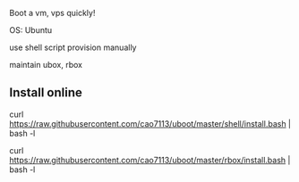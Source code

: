 Boot a vm, vps quickly!

OS: Ubuntu

use shell script provision manually

maintain ubox, rbox

## Install online

curl https://raw.githubusercontent.com/cao7113/uboot/master/shell/install.bash | bash -l

curl https://raw.githubusercontent.com/cao7113/uboot/master/rbox/install.bash | bash -l

